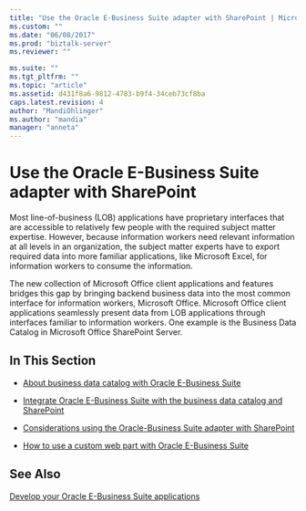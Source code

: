 ```yaml
---
title: "Use the Oracle E-Business Suite adapter with SharePoint | Microsoft Docs"
ms.custom: ""
ms.date: "06/08/2017"
ms.prod: "biztalk-server"
ms.reviewer: ""

ms.suite: ""
ms.tgt_pltfrm: ""
ms.topic: "article"
ms.assetid: d431f8a6-9812-4783-b9f4-34ceb73cf8ba
caps.latest.revision: 4
author: "MandiOhlinger"
ms.author: "mandia"
manager: "anneta"
---
```

# Use the Oracle E-Business Suite adapter with SharePoint
Most line-of-business (LOB) applications have proprietary interfaces that are accessible to relatively few people with the required subject matter expertise. However, because information workers need relevant information at all levels in an organization, the subject matter experts have to export required data into more familiar applications, like Microsoft Excel, for information workers to consume the information.  
  
 The new collection of Microsoft Office client applications and features bridges this gap by bringing backend business data into the most common interface for information workers, Microsoft Office. Microsoft Office client applications seamlessly present data from LOB applications through interfaces familiar to information workers. One example is the Business Data Catalog in Microsoft Office SharePoint Server.  
  
## In This Section  
  
-   [About business data catalog with Oracle E-Business Suite](../../adapters-and-accelerators/adapter-oracle-ebs/about-business-data-catalog-with-oracle-e-business-suite.md)  
  
-   [Integrate Oracle E-Business Suite with the business data catalog and SharePoint](../../adapters-and-accelerators/adapter-oracle-ebs/integrate-oracle-e-business-suite-with-the-business-data-catalog-and-sharepoint.md)  
  
-   [Considerations using the Oracle-Business Suite adapter with SharePoint](../../adapters-and-accelerators/adapter-oracle-ebs/considerations-using-the-oracle-business-suite-adapter-with-sharepoint.md)  
  
-   [How to use a custom web part with Oracle E-Business Suite](../../adapters-and-accelerators/adapter-oracle-ebs/how-to-use-a-custom-web-part-with-oracle-e-business-suite.md)  
  
## See Also  
[Develop your Oracle E-Business Suite applications](../../adapters-and-accelerators/adapter-oracle-ebs/develop-your-oracle-e-business-suite-applications.md)